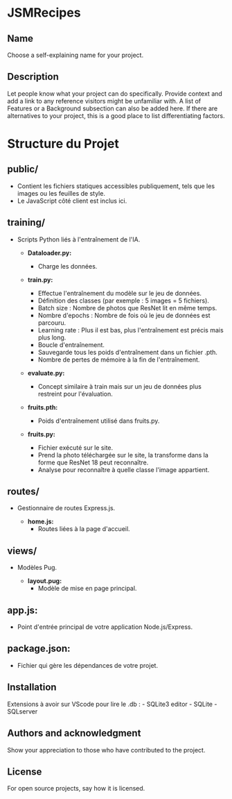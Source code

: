 # JSMRecipes


## Name
Choose a self-explaining name for your project.

## Description
Let people know what your project can do specifically. Provide context and add a link to any reference visitors might be unfamiliar with. A list of Features or a Background subsection can also be added here. If there are alternatives to your project, this is a good place to list differentiating factors.


# Structure du Projet

## public/
- Contient les fichiers statiques accessibles publiquement, tels que les images ou les feuilles de style.
- Le JavaScript côté client est inclus ici.

## training/
- Scripts Python liés à l'entraînement de l'IA.

    - **Dataloader.py:**
      - Charge les données.

    - **train.py:**
      - Effectue l'entraînement du modèle sur le jeu de données.
      - Définition des classes (par exemple : 5 images = 5 fichiers).
      - Batch size : Nombre de photos que ResNet lit en même temps.
      - Nombre d'epochs : Nombre de fois où le jeu de données est parcouru.
      - Learning rate : Plus il est bas, plus l'entraînement est précis mais plus long.
      - Boucle d'entraînement.
      - Sauvegarde tous les poids d'entraînement dans un fichier .pth.
      - Nombre de pertes de mémoire à la fin de l'entraînement.

    - **evaluate.py:**
      - Concept similaire à train mais sur un jeu de données plus restreint pour l'évaluation.

    - **fruits.pth:**
      - Poids d'entraînement utilisé dans fruits.py.

    - **fruits.py:**
      - Fichier exécuté sur le site.
      - Prend la photo téléchargée sur le site, la transforme dans la forme que ResNet 18 peut reconnaître.
      - Analyse pour reconnaître à quelle classe l'image appartient.

## routes/
- Gestionnaire de routes Express.js.

    - **home.js:**
      - Routes liées à la page d'accueil.

## views/
- Modèles Pug.

    - **layout.pug:**
      - Modèle de mise en page principal.

## app.js:
- Point d'entrée principal de votre application Node.js/Express.

## package.json:
- Fichier qui gère les dépendances de votre projet.

## Installation


Extensions à avoir sur VScode  pour lire le .db : 
    - SQLite3 editor
    - SQLite
    - SQLserver

## Authors and acknowledgment
Show your appreciation to those who have contributed to the project.

## License
For open source projects, say how it is licensed.
